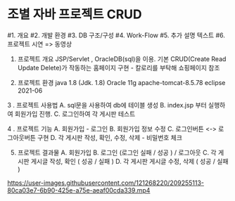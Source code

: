 # 조별 자바 프로젝트 CRUD

#1. 개요
#2. 개발 환경
#3. DB 구조/구성
#4. Work-Flow
#5. 추가 설명 텍스트
#6. 프로젝트 시연 => 동영상

1. 프로젝트 개요
     JSP/Servlet , OracleDB(sql)을 이용. 기본 CRUD(Create Read Update Delete)가 작동하는 홈페이지 구현 - 칼로리를 부탁해 쇼핑페이지 참조

2. 프로젝트 환경
     java 1.8 (Jdk. 1.8)
     Oracle 11g
     apache-tomcat-8.5.78
     eclipse 2021-06

3 . 프로젝트 사용법
     A.  sql문을 사용하여 db에 테이블 생성
     B.  index.jsp 부터 실행하여 회원가입 진행.
     C.  로그인하여 각 게시판 테스트

4 . 프로젝트 기능
     A.  회원가입 - 로그인
     B.  회원가입 정보 수정
     C.  로그인버튼 <-> 로그아웃버튼 구현
     D.  각 게시판 작성, 확인, 수정, 삭제 - 비밀번호 체크

5. 프로젝트 결과물
     A. 회원가입
     B. 로그인 (로그인 실패 / 성공 ) / 로그아웃
     C. 각 게시판  게시글 작성, 확인 ( 성공 / 실패 )
     D. 각 게시판  게시글 수정, 삭제 ( 성공 / 실패 )

https://user-images.githubusercontent.com/121268220/209255113-80ca03e7-6b90-425e-a75e-aeaf00cda339.mp4
